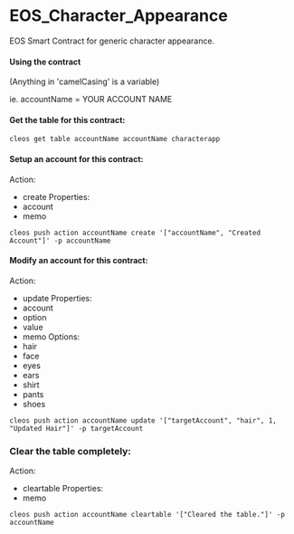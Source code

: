 # EOS_Character_Appearance
EOS Smart Contract for generic character appearance.

#### Using the contract
(Anything in 'camelCasing' is a variable)

ie. accountName = YOUR ACCOUNT NAME

#### Get the table for this contract:
```
cleos get table accountName accountName characterapp
```

#### Setup an account for this contract:
Action:
* create
Properties:
* account
* memo
```
cleos push action accountName create '["accountName", "Created Account"]' -p accountName
```

#### Modify an account for this contract:
Action:
* update
Properties:
* account
* option
* value
* memo
Options:
* hair
* face
* eyes
* ears
* shirt
* pants
* shoes
```
cleos push action accountName update '["targetAccount", "hair", 1, "Updated Hair"]' -p targetAccount
```

### Clear the table completely:
Action:
* cleartable
Properties:
* memo
```
cleos push action accountName cleartable '["Cleared the table."]' -p accountName
```

